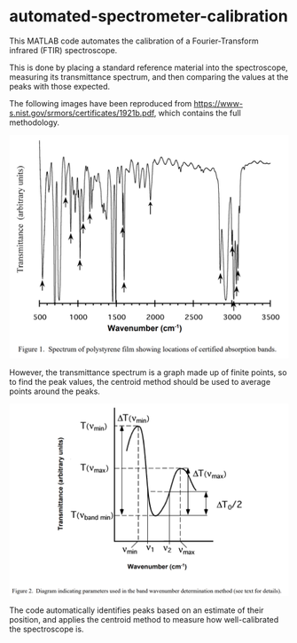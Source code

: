 # automated-spectrometer-calibration

This MATLAB code automates the calibration of a Fourier-Transform infrared (FTIR) spectroscope.

This is done by placing a standard reference material into the spectroscope, measuring its transmittance spectrum, and then comparing the values at the peaks with those expected.

The following images have been reproduced from https://www-s.nist.gov/srmors/certificates/1921b.pdf, which contains the full methodology.

![standard_reference_material_spectrum](images/standard_reference_material_spectrum.png)

However, the transmittance spectrum is a graph made up of finite points, so to find the peak values, the centroid method should be used to average points around the peaks.

![peak_wavenumber_illustration](images/peak_wavenumber_illustration.png)

The code automatically identifies peaks based on an estimate of their position, and applies the centroid method to measure how well-calibrated the spectroscope is.
